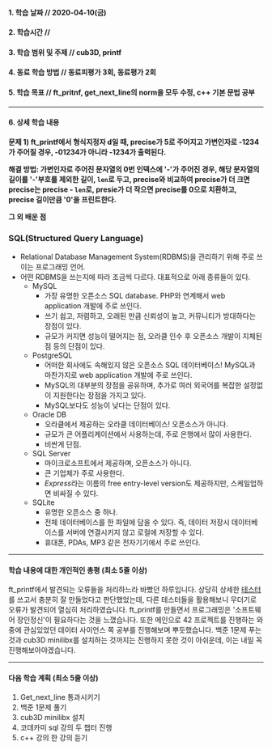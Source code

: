#### 1. 학습 날짜 // 2020-04-10(금)

#### 2. 학습시간 //

#### 3. 학습 범위 및 주제 // cub3D, printf

#### 4. 동료 학습 방법 // 동료피평가 3회, 동료평가 2회

#### 5. 학습 목표 // ft_pritnf, get_next_line의 norm을 모두 수정, c++ 기본 문법 공부

---

#### 6. 상세 학습 내용

**문제 1) ft_printf에서 형식지정자 d일 때, precise가 5로 주어지고 가변인자로 -1234가 주어질 경우, -01234가 아니라 -1234가 출력된다.**

**해결 방법: 가변인자로 주어진 문자열의 0번 인덱스에 '-'가 주어진 경우, 해당 문자열의 길이를 '-'부호를 제외한 길이, `len`로 두고, precise와 비교하여 precise가 더 크면 precise는 precise - `len`로, presie가 더 작으면 precise를 0으로 치환하고, precise 길이만큼 '0'을 프린트한다.**

**그 외 배운 점**

### SQL(Structured Query Language)

- Relational Database Management System(RDBMS)을 관리하기 위해 주로 쓰이는 프로그래밍 언어.
- 어떤 RDBMS을 쓰는지에 따라 조금씩 다르다. 대표적으로 아래 종류들이 있다.
  - MySQL
    - 가장 유명한 오픈소스 SQL database. PHP와 연계해서 web application 개발에 주로 쓰인다.
    - 쓰기 쉽고, 저렴하고, 오래된 만큼 신뢰성이 높고, 커뮤니티가 방대하다는 장점이 있다.
    - 규모가 커지면 성능이 떨어지는 점, 오라클 인수 후 오픈소스 개발이 지체된 점 등의 단점이 있다.
  - PostgreSQL
    - 어떠한 회사에도 속해있지 않은 오픈소스 SQL 데이터베이스! MySQL과 마찬가지로 web application 개발에 주로 쓰인다.
    - MySQL의 대부분의 장점을 공유하며, 추가로 여러 외국어를 복잡한 설정없이 지원한다는 장점을 가지고 있다.
    - MySQL보다도 성능이 낮다는 단점이 있다.
  - Oracle DB
    - 오라클에서 제공하는 오라클 데이터베이스! 오픈소스가 아니다.
    - 규모가 큰 어플리케이션에서 사용하는데, 주로 은행에서 많이 사용한다.
    - 비싼게 단점.
  - SQL Server
    - 마이크로소프트에서 제공하며, 오픈소스가 아니다.
    - 큰 기업체가 주로 사용한다.
    - *Express*라는 이름의 free entry-level version도 제공하지만, 스케일업하면 비싸질 수 있다.
  - SQLite
    - 유명한 오픈소스 중 하나.
    - 전체 데이터베이스를 한 파일에 담을 수 있다. 즉, 데이터 저장시 데이터베이스를 서버에 연결시키지 않고 로컬에 저장할 수 있다.
    - 휴대폰, PDAs, MP3 같은 전자기기에서 주로 쓰인다.

---

#### 학습 내용에 대한 개인적인 총평 (최소 5줄 이상)

ft_printf에서 발견되는 오류들을 처리하느라 바빴던 하루입니다. 상당히 상세한 [테스터](https://github.com/cclaude42/PFT_2019)를 쓰고서 충분히 잘 만들었다고 판단했었는데, 다른 테스터들을 활용해보니 무더기로 오류가 발견되어 열심히 처리하였습니다. ft_printf를 만들면서 프로그래밍은 '소프트웨어 장인정신'이 필요하다는 것을 느꼈습니다.
또한 메인으로 42 프로젝트를 진행하는 와중에 관심있었던 데이터 사이언스 쪽 공부를 진행해보며 뿌듯했습니다.
백준 1문제 푸는 것과 cub3D minilibx를 설치하는 것까지는 진행하지 못한 것이 아쉬운데, 이는 내일 꼭 진행해보아야겠습니다.

---

#### 다음 학습 계획 (최소 5줄 이상)

1. Get_next_line 통과시키기
2. 백준 1문제 풀기
3. cub3D minilibx 설치
4. 코데카미 sql 강의 두 챕터 진행
5. c++ 강의 한 강의 듣기
